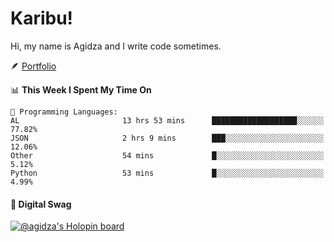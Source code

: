 # Karibu!
Hi, my name is Agidza and I write code sometimes.

🪶 [Portfolio](https://lynnagidza.github.io/)

<!--START_SECTION:waka-->
📊 **This Week I Spent My Time On** 

```text
💬 Programming Languages: 
AL                       13 hrs 53 mins      ███████████████████░░░░░░   77.82% 
JSON                     2 hrs 9 mins        ███░░░░░░░░░░░░░░░░░░░░░░   12.06% 
Other                    54 mins             █░░░░░░░░░░░░░░░░░░░░░░░░   5.12% 
Python                   53 mins             █░░░░░░░░░░░░░░░░░░░░░░░░   4.99%

```


<!--END_SECTION:waka-->
#### 💟 **Digital Swag**
[![@agidza's Holopin board](https://holopin.me/agidza)](https://holopin.io/@agidza)
